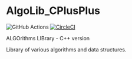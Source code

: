 # AlgoLib_CPlusPlus

![GitHub Actions](https://github.com/ref-humbold/AlgoLib_CPlusPlus/workflows/GitHub%20Actions/badge.svg?branch=master)
[![CircleCI](https://circleci.com/gh/ref-humbold/AlgoLib_CPlusPlus/tree/master.svg?style=shield)](https://circleci.com/gh/ref-humbold/AlgoLib_CPlusPlus/tree/master)

ALGOrithms LIBrary - C++ version

Library of various algorithms and data structures.
